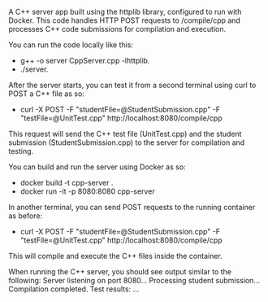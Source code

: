 A C++ server app built using the httplib library, configured to run with Docker. This code handles HTTP POST requests to /compile/cpp and processes C++ code submissions for compilation and execution.

You can run the code locally like this:
- g++ -o server CppServer.cpp -lhttplib.
- ./server.

After the server starts, you can test it from a second terminal using curl to POST a C++ file as so:
- curl -X POST -F "studentFile=@StudentSubmission.cpp" -F "testFile=@UnitTest.cpp" http://localhost:8080/compile/cpp

This request will send the C++ test file (UnitTest.cpp) and the student submission (StudentSubmission.cpp) to the server for compilation and testing.

You can build and run the server using Docker as so:
- docker build -t cpp-server .
- docker run -it -p 8080:8080 cpp-server

In another terminal, you can send POST requests to the running container as before:
- curl -X POST -F "studentFile=@StudentSubmission.cpp" -F "testFile=@UnitTest.cpp" http://localhost:8080/compile/cpp

This will compile and execute the C++ files inside the container.

When running the C++ server, you should see output similar to the following:
Server listening on port 8080...
Processing student submission...
Compilation completed.
Test results: ...